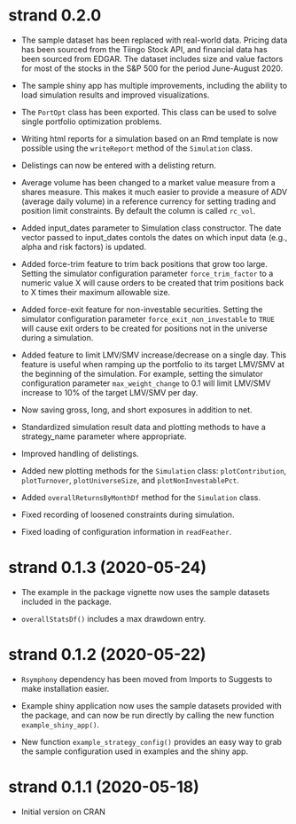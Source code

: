 # strand 0.2.0

* The sample dataset has been replaced with real-world data. Pricing data has
been sourced from the Tiingo Stock API, and financial data has been sourced from
EDGAR. The dataset includes size and value factors for most of the stocks in the
S&P 500 for the period June-August 2020.

* The sample shiny app has multiple improvements, including the ability to load
simulation results and improved visualizations.

* The `PortOpt` class has been exported. This class can be used to solve single
portfolio optimization problems.

* Writing html reports for a simulation based on an Rmd template is now possible
using the `writeReport` method of the `Simulation` class.

* Delistings can now be entered with a delisting return.

* Average volume has been changed to a market value measure from a shares
measure. This makes it much easier to provide a measure of ADV (average daily
volume) in a reference currency for setting trading and position limit
constraints. By default the column is called `rc_vol`.

* Added input_dates parameter to Simulation class constructor. The date vector
passed to input_dates contols the dates on which input data (e.g., alpha and
risk factors) is updated.

* Added force-trim feature to trim back positions that grow too large. Setting
the simulator configuration parameter `force_trim_factor` to a numeric value X
will cause orders to be created that trim positions back to X times their
maximum allowable size.

* Added force-exit feature for non-investable securities. Setting the simulator
configuration parameter `force_exit_non_investable` to `TRUE` will cause exit
orders to be created for positions not in the universe during a simulation.

* Added feature to limit LMV/SMV increase/decrease on a single day. This feature
is useful when ramping up the portfolio to its target LMV/SMV at the beginning
of the simulation. For example, setting the simulator configuration parameter
`max_weight_change` to 0.1 will limit LMV/SMV increase to 10% of the target
LMV/SMV per day.

* Now saving gross, long, and short exposures in addition to net.

* Standardized simulation result data and plotting methods to have a
strategy_name parameter where appropriate.

* Improved handling of delistings.

* Added new plotting methods for the `Simulation` class: `plotContribution`,
`plotTurnover`, `plotUniverseSize`, and `plotNonInvestablePct`.

* Added `overallReturnsByMonthDf` method for the `Simulation` class.

* Fixed recording of loosened constraints during simulation.

* Fixed loading of configuration information in `readFeather`.

# strand 0.1.3 (2020-05-24)

* The example in the package vignette now uses the sample datasets included in
the package.

* `overallStatsDf()` includes a max drawdown entry.

# strand 0.1.2 (2020-05-22)

* `Rsymphony` dependency has been moved from Imports to Suggests to make
installation easier.

* Example shiny application now uses the sample datasets provided with the package,
and can now be run directly by calling the new function `example_shiny_app()`.

* New function `example_strategy_config()` provides an easy way to grab the
sample configuration used in examples and the shiny app.

# strand 0.1.1 (2020-05-18)

* Initial version on CRAN